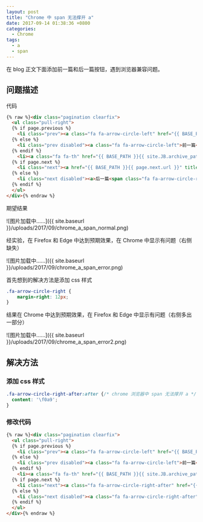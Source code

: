 ```yaml
---
layout: post
title: "Chrome 中 span 无法撑开 a"
date: 2017-09-14 01:38:36 +0800
categories:
  - Chrome
tags:
  - a
  - span
---
```


在 blog 正文下面添加前一篇和后一篇按钮，遇到浏览器兼容问题。

## 问题描述

代码

```html
{% raw %}<div class="pagination clearfix">
  <ul class="pull-right">
  {% if page.previous %}
    <li class="prev"><a class="fa fa-arrow-circle-left" href="{{ BASE_PATH }}{{ page.previous.url }}" title="{{ page.previous.title }}">前一篇</a></li>
  {% else %}
    <li class="prev disabled"><a class="fa fa-arrow-circle-left">前一篇</a></li>
  {% endif %}
    <li><a class="fa fa-th" href="{{ BASE_PATH }}{{ site.JB.archive_path }}">所有文档</a></li>
  {% if page.next %}
    <li class="next"><a href="{{ BASE_PATH }}{{ page.next.url }}" title="{{ page.next.title }}">后一篇<span class="fa fa-arrow-circle-right"></span></a></li>
  {% else %}
    <li class="next disabled"><a>后一篇<span class="fa fa-arrow-circle-right"></span></a>
  {% endif %}
  </ul>
</div>{% endraw %}
```

期望结果 
 
![图片加载中......]({{ site.baseurl }}/uploads/2017/09/chrome_a_span_normal.png)  
<!-- more -->

经实验，在 Firefox 和 Edge 中达到预期效果，在 Chrome 中显示有问题（右侧缺失）
  
![图片加载中......]({{ site.baseurl }}/uploads/2017/09/chrome_a_span_error.png)  

首先想到的解决方法是添加 css 样式  

```css
.fa-arrow-circle-right {
    margin-right: 12px;
}
```

结果在 Chrome 中达到预期效果，在 Firefox 和 Edge 中显示有问题（右侧多出一部分）
  
![图片加载中......]({{ site.baseurl }}/uploads/2017/09/chrome_a_span_error2.png)  

## 解决方法

### 添加 css 样式

```css
.fa-arrow-circle-right-after:after {/* chrome 浏览器中 span 无法撑开 a */
  content: '\f0a9';
}
```

### 修改代码

```html
{% raw %}<div class="pagination clearfix">
  <ul class="pull-right">
  {% if page.previous %}
    <li class="prev"><a class="fa fa-arrow-circle-left" href="{{ BASE_PATH }}{{ page.previous.url }}" title="{{ page.previous.title }}">前一篇</a></li>
  {% else %}
    <li class="prev disabled"><a class="fa fa-arrow-circle-left">前一篇</a></li>
  {% endif %}
    <li><a class="fa fa-th" href="{{ BASE_PATH }}{{ site.JB.archive_path }}">所有文档</a></li>
  {% if page.next %}
    <li class="next"><a class="fa fa-arrow-circle-right-after" href="{{ BASE_PATH }}{{ page.next.url }}" title="{{ page.next.title }}">后一篇</a></li>
  {% else %}
    <li class="next disabled"><a class="fa fa-arrow-circle-right-after">后一篇</a>
  {% endif %}
  </ul>
</div>{% endraw %}
```
